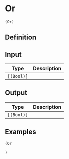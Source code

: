 # Or

```clojure
(Or)
```

## Definition


## Input
| Type | Description |
|------|-------------|
| `[(Bool)]` |  |


## Output
| Type | Description |
|------|-------------|
| `[(Bool)]` |  |


## Examples

```clojure
(Or

)
```
